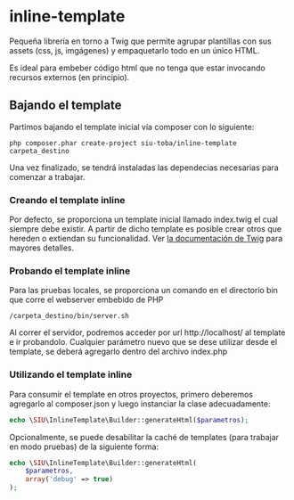 # inline-template
Pequeña librería en torno a Twig que permite agrupar plantillas con sus assets (css, js, imgágenes) y empaquetarlo todo en un único HTML.

Es ideal para embeber código html que no tenga que estar invocando recursos externos (en principio).

## Bajando el template

Partimos bajando el template inicial vía composer con lo siguiente:

```shell
php composer.phar create-project siu-toba/inline-template carpeta_destino
```
Una vez finalizado, se tendrá instaladas las dependecias necesarias para comenzar a trabajar. 


### Creando el template inline

Por defecto, se proporciona un template inicial llamado index.twig el cual siempre debe existir. A partir de dicho template es posible crear otros que hereden o extiendan su funcionalidad. Ver [la documentación de Twig](http://twig.sensiolabs.org/doc/templates.html) para mayores detalles.


### Probando el template inline 

Para las pruebas locales, se proporciona un comando en el directorio bin que corre el webserver embebido de PHP

```shell
/carpeta_destino/bin/server.sh
```
Al correr el servidor, podremos acceder por url http://localhost/ al template e ir probandolo. Cualquier parámetro nuevo que se dese utilizar desde el template, se deberá agregarlo dentro del archivo index.php


### Utilizando el template inline

Para consumir el template en otros proyectos, primero deberemos agregarlo al composer.json y luego instanciar la clase adecuadamente:

```php
echo \SIU\InlineTemplate\Builder::generateHtml($parametros);
```
Opcionalmente, se puede desabilitar la caché de templates (para trabajar en modo pruebas) de la siguiente forma:

```php
echo \SIU\InlineTemplate\Builder::generateHtml(
    $parametros,
    array('debug' => true)
);
```